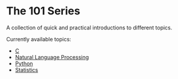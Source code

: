 
# The 101 Series

A collection of quick and practical introductions to different topics.

Currently available topics:

* [C](c-101.md)
* [Natural Language Processing](pln-101.md)
* [Python](python-101.md)
* [Statistics](statistics-101.md)

